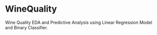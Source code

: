 # WineQuality
Wine Quality EDA and Predictive Analysis using Linear Regression Model and Binary Classifier.
